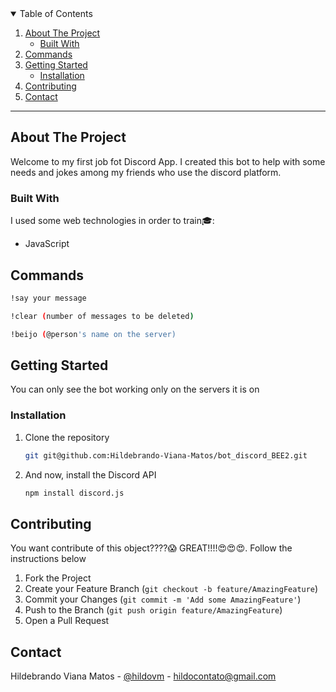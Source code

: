 <details open="open">
  <summary>Table of Contents</summary>
  <ol>
    <li>
      <a href="#about-the-project">About The Project</a>
      <ul>
        <li><a href="#built-with">Built With</a></li>
      </ul>
    </li>
    <li>
       <a href="#commands">Commands</a>
    </li>
    <li>
      <a href="#getting-started">Getting Started</a>
      <ul>
        <li><a href="#installation">Installation</a></li>
      </ul>
    </li>
    <li><a href="#contributing">Contributing</a></li>
    <li><a href="#contact">Contact</a></li>
  </ol>
</details>

<hr>

## About The Project
<p>Welcome to my first job fot Discord App. I created this bot to help with some needs and jokes among my friends who use the discord platform.</p>

### Built With
I used some web technologies in order to train:mortar_board::
* JavaScript

## Commands
```sh
!say your message
```

```sh
!clear (number of messages to be deleted)
```

```sh
!beijo (@person's name on the server)
```

## Getting Started
You can only see the bot working only on the servers it is on

### Installation
1. Clone the repository
   ```sh
   git git@github.com:Hildebrando-Viana-Matos/bot_discord_BEE2.git
   ```
2. And now, install the Discord API
   ```sh
   npm install discord.js
   ```

## Contributing

You want contribute of this object????:scream: GREAT!!!!:heart_eyes::heart_eyes::heart_eyes:. Follow the instructions below

1. Fork the Project
2. Create your Feature Branch (`git checkout -b feature/AmazingFeature`)
3. Commit your Changes (`git commit -m 'Add some AmazingFeature'`)
4. Push to the Branch (`git push origin feature/AmazingFeature`)
5. Open a Pull Request

## Contact

Hildebrando Viana Matos - [@hildovm](https://www.instagram.com/hildovm/) - hildocontato@gmail.com
